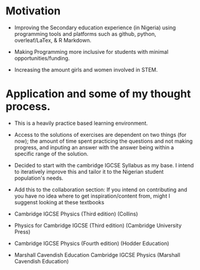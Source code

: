 # Motivation

* Improving the Secondary education experience (in Nigeria) using programming tools and platforms such as github, python, overleaf/LaTex, & R Markdown.  

* Making Programming more inclusive for students with minimal opportunities/funding. 

* Increasing the amount girls and women involved in STEM.  


# Application and some of my thought process. 

* This is a heavily practice based learning environment. 

* Access to the solutions of exercises are dependent on two things (for now); the amount of time spent practicing the questions and not making progress, and inputing an answer with the answer being within a specific range of the solution. 

* Decided to start with the cambridge IGCSE Syllabus as my base. I intend to iteratively improve this and tailor it to the Nigerian student population's needs. 

* Add this to the collaboration section: If you intend on contributing and you have no idea where to get inspiration/content from, might I suggenst looking at these textbooks 

- Cambridge IGCSE Physics (Third edition) (Collins)

- Physics for Cambridge IGCSE (Third edition) (Cambridge University Press)

- Cambridge IGCSE Physics (Fourth edition) (Hodder Education)

- Marshall Cavendish Education Cambridge IGCSE Physics (Marshall Cavendish Education)

